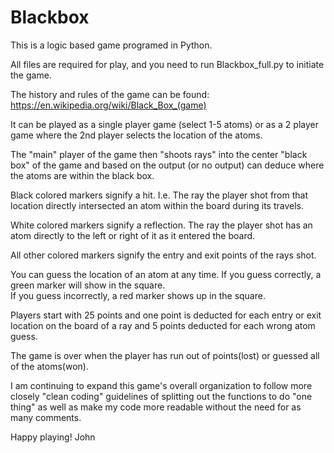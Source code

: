 # Blackbox

This is a logic based game programed in Python.

All files are required for play, and you need to run Blackbox_full.py to initiate the game.

The history and rules of the game can be found:
https://en.wikipedia.org/wiki/Black_Box_(game)

It can be played as a single player game (select 1-5 atoms) or as a 2 player game where the 2nd player
selects the location of the atoms.  

The "main" player of the game then "shoots rays" into the center "black box" of the game and based on 
the output (or no output) can deduce where the atoms are within the black box.

Black colored markers signify a hit.  I.e. The ray the player shot from that location directly intersected
an atom within the board during its travels.

White colored markers signify a reflection.  The ray the player shot has an atom directly to the left or right
of it as it entered the board.

All other colored markers signify the entry and exit points of the rays shot.

You can guess the location of an atom at any time.  If you guess correctly, a green marker will show in the square.  
If you guess incorrectly, a red marker shows up in the square.

Players start with 25 points and one point is deducted for each entry or exit location on the board of a ray and 
5 points deducted for each wrong atom guess.

The game is over when the player has run out of points(lost) or guessed all of the atoms(won).

I am continuing to expand this game's overall organization to follow more closely "clean coding" guidelines of 
splitting out the functions to do "one thing" as well as make my code more readable without the need for as many
comments.  

Happy playing!
John
